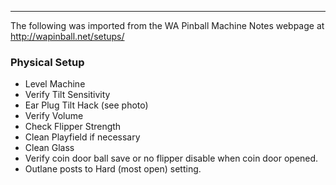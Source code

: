 ***
The following was imported from the WA Pinball Machine Notes webpage at http://wapinball.net/setups/
### Physical Setup
-   Level Machine
-   Verify Tilt Sensitivity
-   Ear Plug Tilt Hack (see photo)
-   Verify Volume
-   Check Flipper Strength
-   Clean Playfield if necessary
-   Clean Glass
-   Verify coin door ball save or no flipper disable when coin door opened.
-   Outlane posts to Hard (most open) setting.
